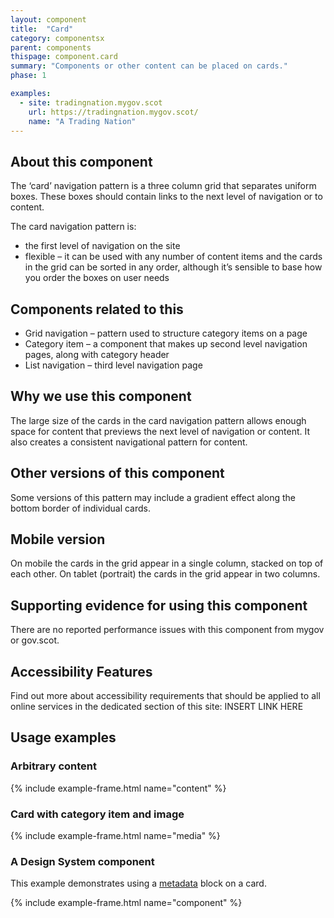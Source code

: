 ```yaml
---
layout: component
title:  "Card"
category: componentsx
parent: components
thispage: component.card
summary: "Components or other content can be placed on cards."
phase: 1

examples:
  - site: tradingnation.mygov.scot
    url: https://tradingnation.mygov.scot/
    name: "A Trading Nation"
---
```


## About this component
The ‘card’ navigation pattern is a three column grid that separates uniform boxes. These boxes should contain links to the next level of navigation or to content.

The card navigation pattern is:
* the first level of navigation on the site
* flexible – it can be used with any number of content items and the cards in the grid can be sorted in any order, although it’s sensible to base how you order the boxes on user needs

## Components related to this
* Grid navigation – pattern used to structure category items on a page
* Category item – a component that makes up second level navigation pages, along with category header
* List navigation – third level navigation page  

## Why we use this component
The large size of the cards in the card navigation pattern allows enough space for content that previews the next level of navigation or content.
It also creates a consistent navigational pattern for content.

## Other versions of this component
Some versions of this pattern may include a gradient effect along the bottom border of individual cards.  

## Mobile version
On mobile the cards in the grid appear in a single column, stacked on top of each other. On tablet (portrait) the cards in the grid appear in two columns.  

## Supporting evidence for using this component
There are no reported performance issues with this component from mygov or gov.scot.  

## Accessibility Features
Find out more about accessibility requirements that should be applied to all online services in the dedicated section of this site: INSERT LINK HERE

## Usage examples

### Arbitrary content

{% include example-frame.html name="content" %}

### Card with category item and image

{% include example-frame.html name="media" %}


### A Design System component

This example demonstrates using a [metadata](/components/metadata) block on a card.

{% include example-frame.html name="component" %}
